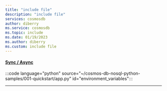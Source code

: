 ```yaml
---
title: "include file"
description: "include file"
services: cosmosdb
author: diberry
ms.service: cosmosdb
ms.topic: include
ms.date: 01/19/2023
ms.author: diberry
ms.custom: include file
---
```


#### [Sync / Async](#tab/sync+async)

:::code language="python" source="~/cosmos-db-nosql-python-samples/001-quickstart/app.py" id="environment_variables":::

---